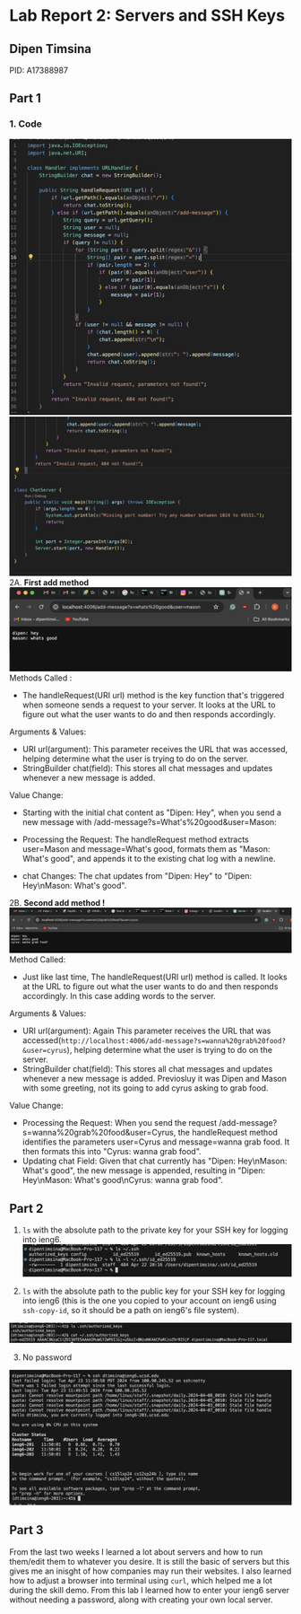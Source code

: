 # Lab Report 2: Servers and SSH Keys


## Dipen Timsina 
PID: A17388987
## Part 1
### 1. Code
 ![Image](Code1.png)
  ![Image](Code2.png)
2A.  **First add method**
 ![Image](add1.png)
  Methods Called :
+ The handleRequest(URI url) method is the key function that's triggered when someone sends a request to your server. It looks at the URL to figure out what the user wants to do and then responds accordingly.

 Arguments & Values: 
+ URI url(argument): This parameter receives the URL that was accessed, helping determine what the user is trying to do on the server.
+ StringBuilder chat(field): This stores all chat messages and updates whenever a new message is added.

Value Change:
+ Starting with the initial chat content as "Dipen: Hey", when you send a new message with /add-message?s=What's%20good&user=Mason:

+ Processing the Request: The handleRequest method extracts user=Mason and message=What's good, formats them as "Mason: What's good", and appends it to the existing chat log with a newline.

+ chat Changes: The chat updates from "Dipen: Hey" to "Dipen: Hey\nMason: What's good".

 
 2B. **Second add method !**![Image](add2.png)
 Method Called:
 + Just like last time, The handleRequest(URI url) method is called. It looks at the URL to figure out what the user wants to do and then responds accordingly. In this case adding words to the server. 

 Arguments & Values: 
 +  URI url(argument): Again This parameter receives the URL that was accessed(`http://localhost:4006/add-message?s=wanna%20grab%20food?&user=cyrus`), helping determine what the user is trying to do on the server.
+ StringBuilder chat(field): This stores all chat messages and updates whenever a new message is added. Previosluy it was Dipen and Mason with some greeting, not its going to add cyrus asking to grab food. 

Value Change: 
+ Processing the Request: When you send the request /add-message?s=wanna%20grab%20food&user=Cyrus, the handleRequest method identifies the parameters user=Cyrus and message=wanna grab food. It then formats this into "Cyrus: wanna grab food".
+ Updating chat Field: Given that chat currently has "Dipen: Hey\nMason: What's good", the new message is appended, resulting in "Dipen: Hey\nMason: What's good\nCyrus: wanna grab food".


## Part 2


1. `ls` with the absolute path to the private key for your SSH key for logging into ieng6.
 ![Image](1.png)

2. `ls` with the absolute path to the public key for your SSH key for logging into ieng6 (this is the one you copied to your account on ieng6 using `ssh-copy-id`, so it should be a path on ieng6's file system).


![Image](2.png)

3. No password

 ![Image](3.png)

## Part 3

From the last two weeks I learned a lot about servers and how to run them/edit them to whatever you desire. It is still the basic of servers but this gives me an inisght of how companies may run their websites. I also learned how to adjust a browser into terminal using `curl`, which helped me a lot during the skill demo. From this lab I learned how to enter your ieng6 server without needing a password, along with creating your own local server. 






